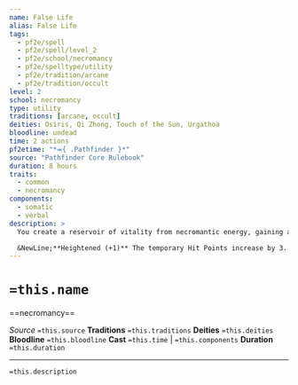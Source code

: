 ```yaml
---
name: False Life
alias: False Life
tags:
  - pf2e/spell
  - pf2e/spell/level_2
  - pf2e/school/necromancy
  - pf2e/spelltype/utility
  - pf2e/tradition/arcane
  - pf2e/tradition/occult
level: 2
school: necromancy
type: utility
traditions: [arcane, occult]
deities: Osiris, Qi Zhong, Touch of the Sun, Urgathoa
bloodline: undead
time: 2 actions
pf2etime: "*⬺{ .Pathfinder }*"
source: "Pathfinder Core Rulebook"
duration: 8 hours
traits:
  - common
  - necromancy
components:
  - somatic
  - verbal
description: >
  You create a reservoir of vitality from necromantic energy, gaining a number of temporary Hit Points equal to 6 plus your spellcasting ability modifier.

  &NewLine;**Heightened (+1)** The temporary Hit Points increase by 3.
---
```

# `=this.name`
==necromancy==

*Source* `=this.source`
**Traditions** `=this.traditions`
**Deities** `=this.deities`
**Bloodline** `=this.bloodline`
**Cast** `=this.time` | `=this.components`
**Duration** `=this.duration`

***
`=this.description`